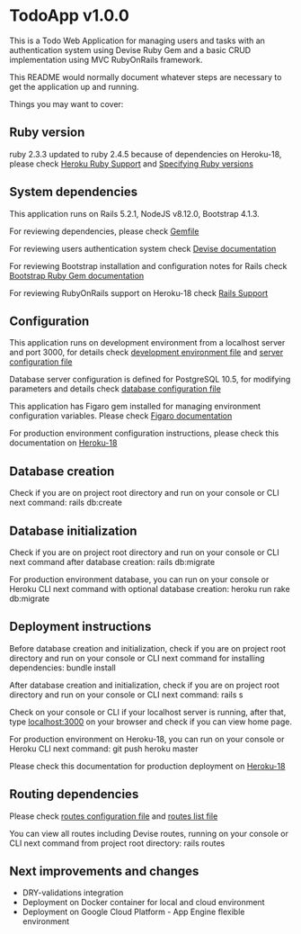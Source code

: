 # TodoApp v1.0.0

This is a Todo Web Application for managing users and tasks with an authentication system using Devise Ruby Gem and a basic CRUD implementation using MVC RubyOnRails framework.

This README would normally document whatever steps are necessary to get the
application up and running.

Things you may want to cover:

## Ruby version

ruby 2.3.3 updated to ruby 2.4.5 because of dependencies on Heroku-18, please check [Heroku Ruby Support](https://devcenter.heroku.com/articles/ruby-support) and [Specifying Ruby versions](https://devcenter.heroku.com/articles/ruby-versions) 

## System dependencies

This application runs on Rails 5.2.1, NodeJS v8.12.0, Bootstrap 4.1.3.

For reviewing dependencies, please check [Gemfile](Gemfile)

For reviewing users authentication system check [Devise documentation](https://github.com/plataformatec/devise)

For reviewing Bootstrap installation and configuration notes for Rails check [Bootstrap Ruby Gem documentation](https://www.rubydoc.info/gems/bootstrap/4.1.3)

For reviewing RubyOnRails support on Heroku-18 check [Rails Support](https://devcenter.heroku.com/categories/rails-support)

## Configuration

This application runs on development environment from a localhost server and port 3000, for details check [development environment file](config/environments/development.rb) and [server configuration file](config/puma.rb)

Database server configuration is defined for PostgreSQL 10.5, for modifying parameters and details check [database configuration file](config/database.yml)

This application has Figaro gem installed for managing environment configuration variables. Please check [Figaro documentation](https://github.com/laserlemon/figaro)

For production environment configuration instructions, please check this documentation on [Heroku-18](https://devcenter.heroku.com/articles/getting-started-with-rails5)

## Database creation

Check if you are on project root directory and run on your console or CLI next command:
rails db:create

## Database initialization

Check if you are on project root directory and run on your console or CLI next command after database creation:
rails db:migrate

For production environment database, you can run on your console or Heroku CLI next command with optional database creation:
heroku run rake db:migrate

## Deployment instructions

Before database creation and initialization, check if you are on project root directory and run on your console or CLI next command for installing dependencies:
bundle install

After database creation and initialization, check if you are on project root directory and run on your console or CLI next command:
rails s

Check on your console or CLI if your localhost server is running, after that, type [localhost:3000](http://localhost:3000) on your browser and check if you can view home page.

For production environment on Heroku-18, you can run on your console or Heroku CLI next command:
git push heroku master

Please check this documentation for production deployment on [Heroku-18](https://devcenter.heroku.com/articles/getting-started-with-rails5)

## Routing dependencies

Please check [routes configuration file](config/routes.rb) and [routes list file](routes.txt)

You can view all routes including Devise routes, running on your console or CLI next command from project root directory:
rails routes

## Next improvements and changes

* DRY-validations integration
* Deployment on Docker container for local and cloud environment
* Deployment on Google Cloud Platform - App Engine flexible environment